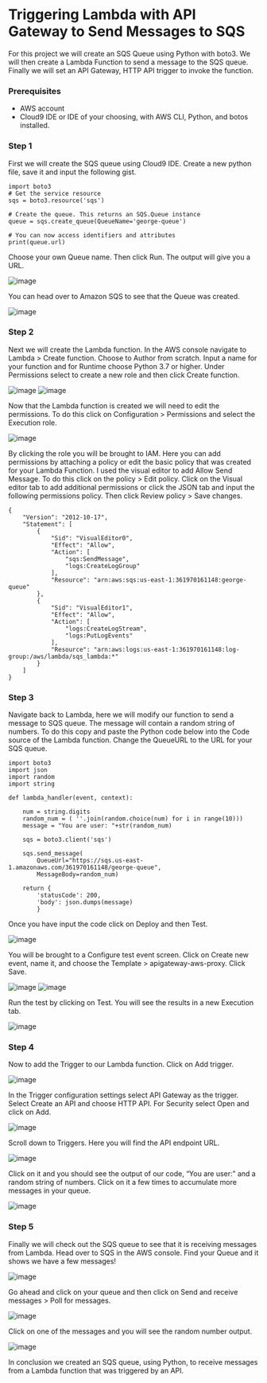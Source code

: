# Triggering Lambda with API Gateway to Send Messages to SQS

For this project we will create an SQS Queue using Python with boto3. We will then create a Lambda Function to send a message to the SQS queue. Finally we will set an API Gateway, HTTP API trigger to invoke the function.


### Prerequisites
* AWS account
* Cloud9 IDE or IDE of your choosing, with AWS CLI, Python, and botos installed.

### Step 1

First we will create the SQS queue using Cloud9 IDE. Create a new python file, save it and input the following gist.


```
import boto3 
# Get the service resource
sqs = boto3.resource('sqs')

# Create the queue. This returns an SQS.Queue instance
queue = sqs.create_queue(QueueName='george-queue')

# You can now access identifiers and attributes
print(queue.url)
```



Choose your own Queue name. Then click Run. The output will give you a URL.


![image](https://user-images.githubusercontent.com/115881685/218207538-72ade253-162d-415d-92d4-1025dece8175.png)


You can head over to Amazon SQS to see that the Queue was created.



![image](https://user-images.githubusercontent.com/115881685/218207755-619b7ac7-9e58-4e31-8def-5c1837822430.png)



### Step 2

Next we will create the Lambda function. In the AWS console navigate to Lambda > Create function. Choose to Author from scratch. Input a name for your function and for Runtime choose Python 3.7 or higher. Under Permissions select to create a new role and then click Create function.


![image](https://user-images.githubusercontent.com/115881685/218207924-2ef80ef3-cad7-437d-8363-e83f7db07ae3.png)
![image](https://user-images.githubusercontent.com/115881685/218208298-3f0c0da9-9608-4416-865e-515f88de8837.png)



Now that the Lambda function is created we will need to edit the permissions. To do this click on Configuration > Permissions and select the Execution role.


![image](https://user-images.githubusercontent.com/115881685/218208505-61e0035a-ff01-4c2a-92c7-d07b21364ed7.png)


By clicking the role you will be brought to IAM. Here you can add permissions by attaching a policy or edit the basic policy that was created for your Lambda Function. I used the visual editor to add Allow Send Message. To do this click on the policy > Edit policy. Click on the Visual editor tab to add additional permissions or click the JSON tab and input the following permissions policy. Then click Review policy > Save changes.



```
{
    "Version": "2012-10-17",
    "Statement": [
        {
            "Sid": "VisualEditor0",
            "Effect": "Allow",
            "Action": [
                "sqs:SendMessage",
                "logs:CreateLogGroup"
            ],
            "Resource": "arn:aws:sqs:us-east-1:361970161148:george-queue"
        },
        {
            "Sid": "VisualEditor1",
            "Effect": "Allow",
            "Action": [
                "logs:CreateLogStream",
                "logs:PutLogEvents"
            ],
            "Resource": "arn:aws:logs:us-east-1:361970161148:log-group:/aws/lambda/sqs_lambda:*"
        }
    ]
}
```


### Step 3


Navigate back to Lambda, here we will modify our function to send a message to SQS queue. The message will contain a random string of numbers. To do this copy and paste the Python code below into the Code source of the Lambda function. Change the QueueURL to the URL for your SQS queue.



```
import boto3
import json
import random
import string

def lambda_handler(event, context):

    num = string.digits
    random_num = ( ''.join(random.choice(num) for i in range(10)))
    message = "You are user: "+str(random_num)
    
    sqs = boto3.client('sqs')
    
    sqs.send_message(
        QueueUrl="https://sqs.us-east-1.amazonaws.com/361970161148/george-queue",
        MessageBody=random_num)

    return {
        'statusCode': 200,
        'body': json.dumps(message)
        }
```



Once you have input the code click on Deploy and then Test.


![image](https://user-images.githubusercontent.com/115881685/218209205-0770419c-dbf1-44ad-b37a-3d7ca774d1d7.png)



You will be brought to a Configure test event screen. Click on Create new event, name it, and choose the Template > apigateway-aws-proxy. Click Save.



![image](https://user-images.githubusercontent.com/115881685/218209421-d6ee797f-8ac9-4bf5-8627-ca3fe01451fa.png)
![image](https://user-images.githubusercontent.com/115881685/218209533-be1a7cf7-a9cd-4323-b914-8618213f282b.png)



Run the test by clicking on Test. You will see the results in a new Execution tab.


![image](https://user-images.githubusercontent.com/115881685/218209663-99969ae8-77b5-4832-b159-0fb5841e6f09.png)



### Step 4

Now to add the Trigger to our Lambda function. Click on Add trigger.

![image](https://user-images.githubusercontent.com/115881685/218209777-1384204e-bfa2-4e23-a34a-487716150192.png)



In the Trigger configuration settings select API Gateway as the trigger. Select Create an API and choose HTTP API. For Security select Open and click on Add.


![image](https://user-images.githubusercontent.com/115881685/218209921-0ddfc50f-34a0-41e7-a148-4a8518996120.png)


Scroll down to Triggers. Here you will find the API endpoint URL.


![image](https://user-images.githubusercontent.com/115881685/218210242-2d7fa1b2-cbba-4409-97ae-43fe3c087ae5.png)


Click on it and you should see the output of our code, “You are user:” and a random string of numbers. Click on it a few times to accumulate more messages in your queue.


![image](https://user-images.githubusercontent.com/115881685/218210518-31093958-3469-48e8-8b66-75f8ac603df4.png)



### Step 5

Finally we will check out the SQS queue to see that it is receiving messages from Lambda. Head over to SQS in the AWS console. Find your Queue and it shows we have a few messages!



![image](https://user-images.githubusercontent.com/115881685/218210826-f2ad5ab9-518f-44f6-b257-68bec10a6df4.png)




Go ahead and click on your queue and then click on Send and receive messages > Poll for messages.



![image](https://user-images.githubusercontent.com/115881685/218211055-00a4ac3e-4cf6-4b4c-bcdb-084546a9ddcc.png)




Click on one of the messages and you will see the random number output.



![image](https://user-images.githubusercontent.com/115881685/218211331-13df82ce-69c6-433d-bef3-aedbb1f2f160.png)



In conclusion we created an SQS queue, using Python, to receive messages from a Lambda function that was triggered by an API.

















